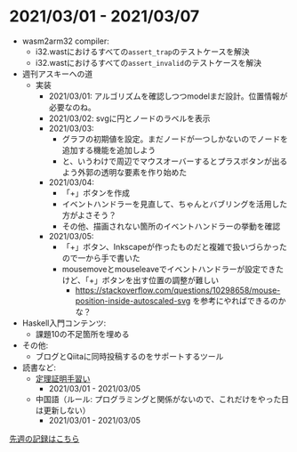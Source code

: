 # 2021/03/01 - 2021/03/07

- wasm2arm32 compiler:
    - i32.wastにおけるすべての`assert_trap`のテストケースを解決
    - i32.wastにおけるすべての`assert_invalid`のテストケースを解決
- 週刊アスキーへの道
    - 実装
        - 2021/03/01: アルゴリズムを確認しつつmodelまだ設計。位置情報が必要なのね。
        - 2021/03/02: svgに円とノードのラベルを表示
        - 2021/03/03:
            - グラフの初期値を設定。まだノードが一つしかないのでノードを追加する機能を追加しよう
            - と、いうわけで周辺でマウスオーバーするとプラスボタンが出るよう外郭の透明な要素を作り始めた
        - 2021/03/04:
            - 「+」ボタンを作成
            - イベントハンドラーを見直して、ちゃんとバブリングを活用した方がよさそう？
            - その他、描画されない箇所のイベントハンドラーの挙動を確認
        - 2021/03/05:
            - 「+」ボタン、Inkscapeが作ったものだと複雑で扱いづらかったので一から手で書いた
            - mousemoveとmouseleaveでイベントハンドラーが設定できたけど、「+」ボタンを出す位置の調整が難しい
                - <https://stackoverflow.com/questions/10298658/mouse-position-inside-autoscaled-svg> を参考にやればできるのかな？
- Haskell入門コンテンツ:
    - 課題10の不足箇所を埋める
- その他:
    - ブログとQiitaに同時投稿するのをサポートするツール
- 読書など:
    - [定理証明手習い](https://www.lambdanote.com/collections/littleprover)
        - 2021/03/01 - 2021/03/05
    - 中国語（ルール: プログラミングと関係がないので、これだけをやった日は更新しない）
        - 2021/03/01 - 2021/03/05

[先週の記録はこちら](https://github.com/igrep/daily-commits/blob/29c64092aa00d05b5509ecaf64f962b5be86c1e8/yesterday.md)
